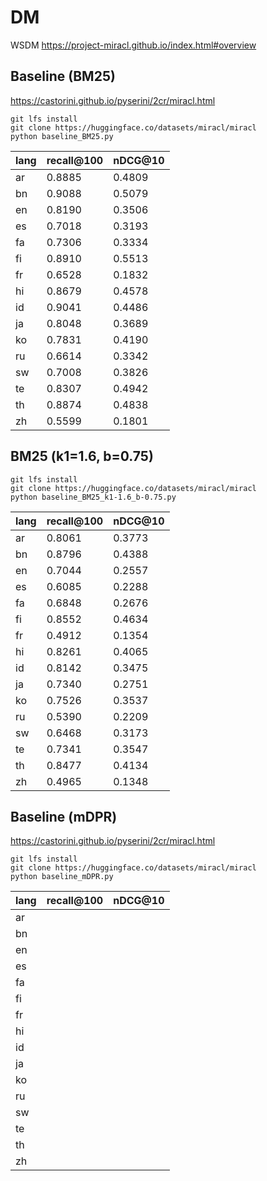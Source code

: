 # DM
WSDM https://project-miracl.github.io/index.html#overview
## Baseline (BM25)
https://castorini.github.io/pyserini/2cr/miracl.html
```
git lfs install
git clone https://huggingface.co/datasets/miracl/miracl
python baseline_BM25.py
```
|lang|recall@100|nDCG@10|
|-|-|-|
|ar|0.8885|0.4809|
|bn|0.9088|0.5079|
|en|0.8190|0.3506|
|es|0.7018|0.3193|
|fa|0.7306|0.3334|
|fi|0.8910|0.5513|
|fr|0.6528|0.1832|
|hi|0.8679|0.4578|
|id|0.9041|0.4486|
|ja|0.8048|0.3689|
|ko|0.7831|0.4190|
|ru|0.6614|0.3342|
|sw|0.7008|0.3826|
|te|0.8307|0.4942|
|th|0.8874|0.4838|
|zh|0.5599|0.1801|
## BM25 (k1=1.6, b=0.75)
```
git lfs install
git clone https://huggingface.co/datasets/miracl/miracl
python baseline_BM25_k1-1.6_b-0.75.py
```
|lang|recall@100|nDCG@10|
|-|-|-|
|ar|0.8061|0.3773|
|bn|0.8796|0.4388|
|en|0.7044|0.2557|
|es|0.6085|0.2288|
|fa|0.6848|0.2676|
|fi|0.8552|0.4634|
|fr|0.4912|0.1354|
|hi|0.8261|0.4065|
|id|0.8142|0.3475|
|ja|0.7340|0.2751|
|ko|0.7526|0.3537|
|ru|0.5390|0.2209|
|sw|0.6468|0.3173|
|te|0.7341|0.3547|
|th|0.8477|0.4134|
|zh|0.4965|0.1348|
## Baseline (mDPR)
https://castorini.github.io/pyserini/2cr/miracl.html
```
git lfs install
git clone https://huggingface.co/datasets/miracl/miracl
python baseline_mDPR.py
```
|lang|recall@100|nDCG@10|
|-|-|-|
|ar|
|bn|
|en|
|es|
|fa|
|fi|
|fr|
|hi|
|id|
|ja|
|ko|
|ru|
|sw|
|te|
|th|
|zh|
